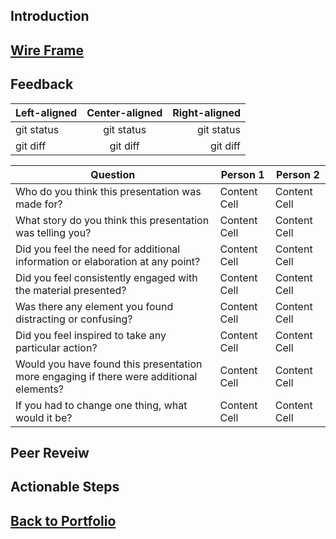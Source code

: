 ## Introduction


## [Wire Frame]([https://duncbind.github.io/portfolio/](https://preview.shorthand.com/p0B2qSP9epgg9CXW))


## Feedback

| Left-aligned | Center-aligned | Right-aligned |
| :---         |     :---:      |          ---: |
| git status   | git status     | git status    |
| git diff     | git diff       | git diff      |

| Question  | Person 1 | Person 2 |
| ------------- | ------------- | ------------- |
| Who do you think this presentation was made for?  | Content Cell  | Content Cell  |
| What story do you think this presentation was telling you?  | Content Cell  | Content Cell  |
| Did you feel the need for additional information or elaboration at any point?  | Content Cell  | Content Cell  |
| Did you feel consistently engaged with the material presented?  | Content Cell  | Content Cell  |
| Was there any element you found distracting or confusing?  | Content Cell  | Content Cell  |
| Did you feel inspired to take any particular action?  | Content Cell  | Content Cell  |
| Would you have found this presentation more engaging if there were additional elements?  | Content Cell  | Content Cell  |
| If you had to change one thing, what would it be?  | Content Cell  | Content Cell  |

## Peer Reveiw


## Actionable Steps



## [Back to Portfolio](https://duncbind.github.io/portfolio/)
